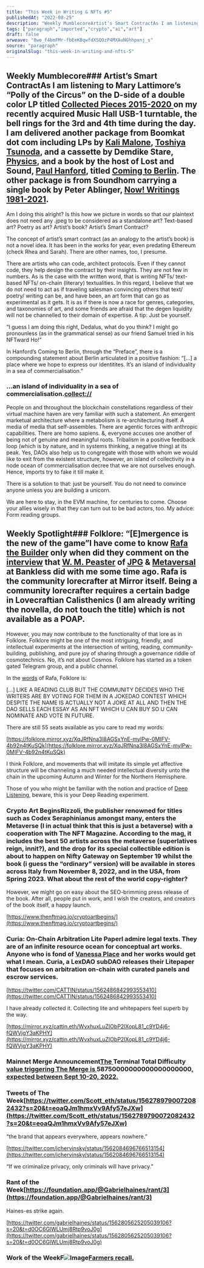 ```yaml
---
title: "This Week in Writing & NFTs #5"
publishedAt: "2022-08-25"
description: "Weekly MumblecoreArtist’s Smart ContractAs I am listening to Mary Lattimore’s “Polly of the Circus” on the D-side of a double color LP titled Collect......"
tags: ["paragraph","imported","crypto","ai","art"]
draft: false
arweave: "8wo_f4bmFMr-fbEeKBqwfdXSQOzP4MXAuNGhhpxnj_s"
source: "paragraph"
originalSlug: "this-week-in-writing-and-nfts-5"
---
```


## Weekly Mumblecore### Artist’s Smart ContractAs I am listening to Mary Lattimore’s “Polly of the Circus” on the D-side of a double color LP titled [Collected Pieces 2015-2020 ](https://boomkat.com/products/collected-pieces-2015-2020)on my recently acquired Music Hall USB-1 turntable, the bell rings for the 3rd and 4th time during the day. I am delivered another package from Boomkat dot com including LPs by [Kali Malone](https://kalimalone.com/), [Toshiya Tsunoda](https://blacktruffle.bandcamp.com/album/landscape-and-voice), and a cassette by Demdike Stare, [Physics](https://boomkat.com/products/physics-85064cba-8372-4a57-a1fc-9c09c3f8892f), and a book by the host of Lost and Sound, [Paul Hanford](https://twitter.com/PaulHanford), titled [Coming to Berlin](https://velocitypress.uk/product/coming-to-berlin-book/#:~:text=Told%20through%20Paul%20Hanford&apos;s,Danelle%20DePicciotto%20and%20Monika%20Kruse.). The other package is from Soundhom carrying a single book by Peter Ablinger, [Now! Writings 1981-2021](https://www.soundohm.com/product/now-writings-1982-2021-bo).

Am I doing this alright? Is this how we picture in words so that our plaintext does not need any .jpeg to be considered as a standalone art? Text-based art? Poetry as art? Artist’s book? Artist’s Smart Contract?

The concept of artist’s smart contract (as an analogy to the artist’s book) is not a novel idea. It has been in the works for year, even predating Ethereum (check Rhea and Sarah). There are other names, too, I presume.

There are artists who can code, architect protocols. Even if they cannot code, they help design the contract by their insights. They are not few in numbers. As is the case with the written word, that is writing NFTs/ text-based NFTs/ on-chain (literary) textualities. In this regard, I believe that we do not need to act as if traveling salesman convincing others that text/ poetry/ writing can be, and have been, an art form that can go as experimental as it gets. It is as if there is now a race for genres, categories, and taxonomies of art, and some friends are afraid that the degen liquidity will not be channelled to their domain of expertise. A tip: Just be yourself.

“I guess I am doing this right, Dedalus, what do you think? I might go pronounless (as in the grammatical sense) as our friend Samuel tried in his NFTward Ho!”

In Hanford’s Coming to Berlin, through the “Preface”, there is a compounding statement about Berlin articulated in a positive fashion: “[…] a place where we hope to express our identitites. It’s an island of individuality in a sea of commercialisation.”

### …an island of individuality in a sea of commercialisation.[collect://](collect://)

People on and throughout the blockchain constellations regardless of their virtual machine haven are very familiar with such a statement. An emergent marketual architecture where a metabolism is re-architecturing itself. A media of media that self-assembles. There are agentic forces with anthropic capabilities. There are homo sapiens. &, everyone accuses one another of being not of genuine and meaningful roots. Tribalism in a positive feedback loop (which is by nature, and in systems thinking, a negative thing) at its peak. Yes, DAOs also help us to congregate with those with whom we would like to exit from the existent structure, however, an island of collectivity in a node ocean of commercialisation decree that we are not ourselves enough. Hence, imports try to fake it till make it.

There is a solution to that: just be yourself. You do not need to convince anyone unless you are building a unicorn.

We are here to stay, in the EVM machine, for centuries to come. Choose your allies wisely in that they can turn out to be bad actors, too. My advice: Form reading groups.

## Weekly Spotlight### Folklore: “[E]mergence is the new of the game”I have come to know [Rafa the Builder](https://twitter.com/rafathebuilder) only when did they comment on the [interview](https://jpg.mirror.xyz/eAZi6PglxjMALBw2Mk4cnJxdxPGv6Bpcr5irWZp91Wc) that [W. M. Peaster](https://linktr.ee/wmpeaster) of [JPG](https://jpg.space) & [Metaversal](https://metaversal.banklesshq.com/) at Bankless did with me some time ago. Rafa is the community lorecrafter at Mirror itself. Being a community lorecrafter requires a certain badge in Lovecraftian Calisthenics (I am already writing the novella, do not touch the title) which is not available as a POAP.

However, you may now contribute to the functionality of that lore as in Folklore. Folklore might be one of the most intriguing, friendly, and intellectual experiments at the intersection of writing, reading, community-building, publishing, and pure joy of sharing through a governance riddle of cosmotechnics. No, it’s not about Cosmos. Folklore has started as a token gated Telegram group, and a public channel.

In the [words](https://twitter.com/rafathebuilder) of Rafa, Folklore is:

[…] LIKE A READING CLUB BUT THE COMMUNITY DECIDES WHO THE WRITERS ARE BY VOTING FOR THEM IN A JOKEDAO CONTEST WHICH DESPITE THE NAME IS ACTUALLY NOT A JOKE AT ALL AND THEN THE DAO SELLS EACH ESSAY AS AN NFT WHICH U CAN BUY SO U CAN NOMINATE AND VOTE IN FUTURE.

There are still 55 seats available as you care to read my words:

[https://folklore.mirror.xyz/XqJRfNna3l8AGSxYnE-mylPw-0MIFV-4b92n4tKuSQk](https://folklore.mirror.xyz/XqJRfNna3l8AGSxYnE-mylPw-0MIFV-4b92n4tKuSQk)

I think Folklore, and movements that will imitate its simple yet affective structure will be channeling a much needed intellectual diversity unto the chain in the upcoming Autumn and Winter for the Northern Hemisphere.

Those of you who might be familiar with the notion and practice of [Deep Listening](https://www.deeplistening.org/), beware, this is your Deep Reading experiment.

### Crypto Art BeginsRizzoli, the publisher renowned for titles such as Codex Seraphinianus amongst many, enters the Metaverse (I in actual think that this is just a betaverse) with a cooperation with The NFT Magazine. According to the mag, it includes the best 50 artists across the metaverse (superlatives reign, innit?), and the drop for its special collectible edition is about to happen on Nifty Gateway on September 19 whilst the book (i guess the “ordinary” version) will be available in stores across Italy from November 8, 2022, and in the USA, from Spring 2023. What about the rest of the world copy-righter?

However, we might go on easy about the SEO-brimming press release of the book. After all, people put in work, and I wish the creators, and creators of the book itself, a happy launch.

[https://www.thenftmag.io/cryptoartbegins/](https://www.thenftmag.io/cryptoartbegins/)

### Curia: On-Chain Arbitration Lite PaperI admire legal texts. They are of an infinite resource ocean for conceptual art works. Anyone who is fond of [Vanessa Place](https://twitter.com/vanessaplace2?lang=en) and her works would get what I mean. Curia, a LexDAO subDAO releases their Litepaper that focuses on arbitration on-chain with curated panels and escrow services.

[https://twitter.com/CATTlN/status/1562486842993553410](https://twitter.com/CATTlN/status/1562486842993553410)

I have already collected it. Collecting lite and whitepapers feel superb by the way.

[https://mirror.xyz/cattin.eth/WvxhuxLuZIObP2lXopL81_c9YD4j6-fQWVjgY3aKPHY](https://mirror.xyz/cattin.eth/WvxhuxLuZIObP2lXopL81_c9YD4j6-fQWVjgY3aKPHY)

### Mainnet Merge Announcement[The ](https://blog.ethereum.org/2022/08/24/mainnet-merge-announcement/)Terminal Total Difficulty[ value triggering The Merge is ]()58750000000000000000000[, expected between Sept 10-20, 2022.]()

### Tweets of The Week[https://twitter.com/Scott_eth/status/1562789790072082432?s=20&t=eoaQJm1hmxVv9Afy57eJXw](https://twitter.com/Scott_eth/status/1562789790072082432?s=20&t=eoaQJm1hmxVv9Afy57eJXw)

“the brand that appears everywhere, appears nowhere.”

[https://twitter.com/jchervinsky/status/1562084696766513154](https://twitter.com/jchervinsky/status/1562084696766513154)

“If we criminalize privacy, only criminals will have privacy.”

### Rant of the Week[https://foundation.app/@Gabrielhaines/rant/3](https://foundation.app/@Gabrielhaines/rant/3)

Haines-es strike again.

[https://twitter.com/gabrielhaines/status/1562805625205039106?s=20&t=d0OC6GlWLUmj8Rtp9voJ0g](https://twitter.com/gabrielhaines/status/1562805625205039106?s=20&t=d0OC6GlWLUmj8Rtp9voJ0g)

### Work of the WeekF![Image](https://storage.googleapis.com/papyrus_images/2cd62f01beedfdbc1512e0e91dba2a6a.png)[Farmers recall.](https://superrare.com/0xfe9d2a29b06f3577fc1165d75d73cac8505325e0/heaven-1)